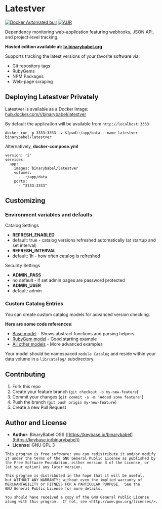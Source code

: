 # Latestver

[![Docker Automated buil](https://img.shields.io/docker/automated/jrottenberg/ffmpeg.svg)](https://hub.docker.com/r/binarybabel/latestver/)
[![AUR](https://img.shields.io/aur/license/yaourt.svg)](https://www.gnu.org/licenses/gpl-3.0.en.html)

Dependency monitoring web-application featuring webhooks, JSON API, and project-level tracking.

**Hosted edition available at: [lv.binarybabel.org](https://lv.binarybabel.org)**

Supports tracking the latest versions of your favorite software via:

* Git repository tags
* RubyGems
* NPM Packages
* Web-page scraping

## Deploying Latestver Privately

Latestver is available as a Docker Image: [hub.docker.com/r/binarybabel/latestver](https://hub.docker.com/r/binarybabel/latestver/)

By default the application will be available from `http://localhost:3333`

```
docker run -p 3333:3333 -v $(pwd):/app/data --name latestver binarybabel/latestver
```

Alternatively, **docker-compose.yml**

```
version: '2'
services:
  app:
    images: binarybabel/latestver
    volumes:
      - .:/app/data
    ports:
      - "3333:3333"

```

## Customizing

### Environment variables and defaults

Catalog Settings

* __REFRESH\_ENABLED__
 * default: true - catalog versions refreshed automatically (at startup and set interval)
* __REFRESH\_INTERVAL__
 * default: 1h - how often catalog is refreshed


Security Settings

* __ADMIN\_PASS__
 * no default - if set admin pages are password protected
* __ADMIN\_USER__
 * default: admin

### Custom Catalog Entries

You can create custom catalog models for advanced version checking.

**Here are some code references:**

* [Base model](https://github.com/binarybabel/latestver/blob/master/app/models/catalog_entry.rb) - Shows abstract functions and parsing helpers
* [RubyGem model](https://github.com/binarybabel/latestver/blob/master/app/models/catalog/ruby_gem.rb) - Good starting example
* [All other models](https://github.com/binarybabel/latestver/tree/master/app/models/catalog) - More advanced examples

Your model should be namespaced `module Catalog` and reside within your data volume in a `lib/catalog/` subdirectory.

## Contributing

1. Fork this repo
2. Create your feature branch (`git checkout -b my-new-feature`)
3. Commit your changes (`git commit -a -m 'Added some feature'`)
4. Push the branch (`git push origin my-new-feature`)
5. Create a new Pull Request


## Author and License

 - **Author:** BinaryBabel OSS ([https://keybase.io/binarybabel](https://keybase.io/binarybabel))
 - **License:** GNU GPL 3

```
This program is free software: you can redistribute it and/or modify
it under the terms of the GNU General Public License as published by
the Free Software Foundation, either version 3 of the License, or
(at your option) any later version.

This program is distributed in the hope that it will be useful,
but WITHOUT ANY WARRANTY; without even the implied warranty of
MERCHANTABILITY or FITNESS FOR A PARTICULAR PURPOSE.  See the
GNU General Public License for more details.

You should have received a copy of the GNU General Public License
along with this program.  If not, see <http://www.gnu.org/licenses/>.
```
